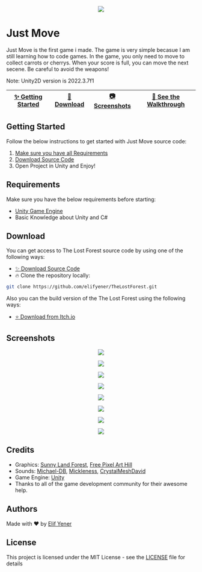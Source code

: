 <p align="center">
  <img src="https://github.com/Wclf/JustMove/blob/main/Images/BannerJustMove.png" />
</p>

# Just Move
Just Move is the first game i made. The game is very simple becasue I am still learning how to code games. In the game, you only need to move to collect carrots or cherrys. When your score is full, you can move the next secene. Be careful to avoid the weapons!

Note: Unity2D version is 2022.3.7f1

| [:sparkles: Getting Started](#getting-started) | [:rocket: Download](#download) | [:camera: Screenshots](#screenshots) | [:movie_camera: **See the Walkthrough**](https://www.youtube.com)
| --------------- | -------- | ----------- | ----------- |

## Getting Started

Follow the below instructions to get started with Just Move source code:

1. [Make sure you have all Requirements](#requirements)
2. [Download Source Code](#download)
3. Open Project in Unity and Enjoy!

## Requirements

Make sure you have the below requirements before starting:

- [Unity Game Engine](https://unity3d.com)
- Basic Knowledge about Unity and C#

## Download

You can get access to The Lost Forest source code by using one of the following ways:

- [:sparkles: Download Source Code](https://github.com/elifyener/TheLostForest/archive/master.zip)
- :fire:  Clone the repository locally:

```bash
git clone https://github.com/elifyener/TheLostForest.git
```

Also you can the build version of the The Lost Forest using the following ways:

- [:star: Download from Itch.io](https://elifyener.itch.io/the-lost-forest)

## Screenshots

<p align="center">
  <img src="https://github.com/elifyener/TheLostForest/blob/master/images/tlf-2.png" />
</p>

<p align="center">
  <img src="https://github.com/elifyener/TheLostForest/blob/master/images/tlf-3.png" />
</p>

<p align="center">
  <img src="https://github.com/elifyener/TheLostForest/blob/master/images/tlf-4.png" />
</p>

<p align="center">
  <img src="https://github.com/elifyener/TheLostForest/blob/master/images/tlf-5.png" />
</p>

<p align="center">
  <img src="https://github.com/elifyener/TheLostForest/blob/master/images/tlf-6.png" />
</p>

<p align="center">
  <img src="https://github.com/elifyener/TheLostForest/blob/master/images/tlf-7.png" />
</p>

<p align="center">
  <img src="https://github.com/elifyener/TheLostForest/blob/master/images/tlf-8.png" />
</p>

<p align="center">
  <img src="https://github.com/elifyener/TheLostForest/blob/master/images/tlf-9.png" />
</p>

## Credits

- Graphics: [Sunny Land Forest](https://assetstore.unity.com/packages/2d/characters/sunny-land-forest-108124), [Free Pixel Art Hill](https://assetstore.unity.com/packages/2d/textures-materials/nature/free-pixel-art-hill-133118)
- Sounds: [Michael-DB](https://freesound.org/people/Michael-DB/sounds/489035/), [Mickleness](https://freesound.org/people/mickleness/sounds/316975/?page=1#comment), [CrystalMeshDavid](https://freesound.org/people/CrystalMeshDavid/sounds/442911/)
- Game Engine: [Unity](https://unity3d.com/)
- Thanks to all of the game development community for their awesome help.

## Authors
Made with :heart: by [Elif Yener](https://github.com/elifyener)

## License
This project is licensed under the MIT License - see the [LICENSE](https://github.com/elifyener/TheLostForest/blob/master/LICENSE) file for details

